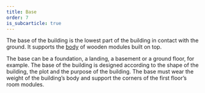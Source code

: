 ```yaml
---
title: Base
order: 7
is_subcarticle: true
---
```

The base of the building is the lowest part of the building in contact with the ground. It supports the [body](/docs/body/) of wooden modules built on top.  

The base can be a foundation, a landing, a basement or a ground floor, for example. The base of the building is designed according to the shape of the building, the plot and the purpose of the building. The base must wear the weight of the building’s body and support the corners of the first floor’s room modules.